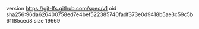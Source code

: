 version https://git-lfs.github.com/spec/v1
oid sha256:96da626400758ed7e4bef522385740fadf373e0d9418b5ae3c59c5b61185ced8
size 19669
